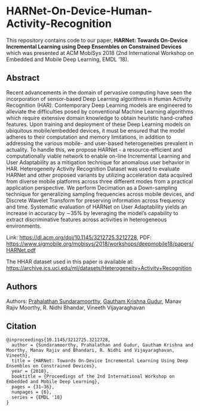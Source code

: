 # HARNet-On-Device-Human-Activity-Recognition

This repository contains code to our paper, **HARNet: Towards On-Device Incremental Learning using Deep Ensembles on Constrained Devices** which was presented at ACM MobiSys 2018 (2nd International Workshop on Embedded and Mobile Deep Learning, EMDL '18).

## Abstract
Recent advancements in the domain of pervasive computing have seen the incorporation of sensor-based Deep Learning algorithms in Human Activity Recognition (HAR). Contemporary Deep Learning models are engineered to alleviate the difficulties posed by conventional Machine Learning algorithms which require extensive domain knowledge to obtain heuristic hand-crafted features. Upon training and deployment of these Deep Learning models on ubiquitous mobile/embedded devices, it must be ensured that the model adheres to their computation and memory limitations, in addition to addressing the various mobile- and user-based heterogeneities prevalent in actuality. To handle this, we propose HARNet - a resource-efficient and computationally viable network to enable on-line Incremental Learning and User Adaptability as a mitigation technique for anomalous user behavior in HAR. Heterogeneity Activity Recognition Dataset was used to evaluate HARNet and other proposed variants by utilizing acceleration data acquired from diverse mobile platforms across three different modes from a practical application perspective. We perform Decimation as a Down-sampling technique for generalizing sampling frequencies across mobile devices, and Discrete Wavelet Transform for preserving information across frequency and time. Systematic evaluation of HARNet on User Adaptability yields an increase in accuracy by ∼35% by leveraging the model’s capability to extract discriminative features across activities in heterogeneous environments.

Link: https://dl.acm.org/doi/10.1145/3212725.3212728, PDF: https://www.sigmobile.org/mobisys/2018/workshops/deepmobile18/papers/HARNet.pdf

The HHAR dataset used in this paper is available at: https://archive.ics.uci.edu/ml/datasets/Heterogeneity+Activity+Recognition

## Authors
Authors: [Prahalathan Sundaramoorthy](https://prahalath.github.io/), [Gautham Krishna Gudur](https://gauthamkrishna-g.github.io/), Manav Rajiv Moorthy, R. Nidhi Bhandar, Vineeth Vijayaraghavan

## Citation
```
@inproceedings{10.1145/3212725.3212728,
  author = {Sundaramoorthy, Prahalathan and Gudur, Gautham Krishna and Moorthy, Manav Rajiv and Bhandari, R. Nidhi and Vijayaraghavan, Vineeth},
  title = {HARNet: Towards On-Device Incremental Learning Using Deep Ensembles on Constrained Devices},
  year = {2018},
  booktitle = {Proceedings of the 2nd International Workshop on Embedded and Mobile Deep Learning},
  pages = {31–36},
  numpages = {6},
  series = {EMDL '18}
}
```
